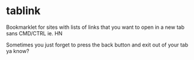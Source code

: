 tablink
=======

Bookmarklet for sites with lists of links that you want to open in a new tab sans CMD/CTRL ie. HN

Sometimes you just forget to press the back button and exit out of your tab ya know?